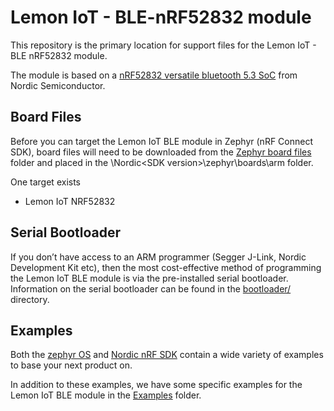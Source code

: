 # Lemon IoT - BLE-nRF52832 module
This repository is the primary location for support files for the Lemon IoT - BLE nRF52832 module. 

The module is based on a [nRF52832 versatile bluetooth 5.3 SoC](https://www.nordicsemi.com/products/nrf52832) from Nordic Semiconductor.

## Board Files

Before you can target the Lemon IoT BLE module in Zephyr (nRF Connect SDK), board files will need to be downloaded from the [Zephyr board files](https://github.com/aaron-mohtar-co/Lemon-IoT-BLE-nRF52832/tree/main/Zephyr%20board%20files/arm) folder and placed in the \Nordic\<SDK version>\zephyr\boards\arm folder.

One target exists
* Lemon IoT NRF52832

## Serial Bootloader

If you don’t have access to an ARM programmer (Segger J-Link, Nordic Development Kit etc), then the most cost-effective method of programming the Lemon IoT BLE module is via the pre-installed serial bootloader. Information on the serial bootloader can be found in the [bootloader/](https://github.com/aaron-mohtar-co/Lemon-IoT-BLE-nRF52832/tree/main/Bootloader) directory.

## Examples

Both the [zephyr OS](https://github.com/zephyrproject-rtos/zephyr/tree/main/samples) and [Nordic nRF SDK](https://github.com/nrfconnect/sdk-nrf/tree/main/samples/nrf52832) contain a wide variety of examples to base your next product on. 

In addition to these examples, we have some specific examples for the Lemon IoT BLE module in the [Examples](https://github.com/aaron-mohtar-co/Lemon-IoT-BLE-nRF52832/tree/main/Examples) folder.
